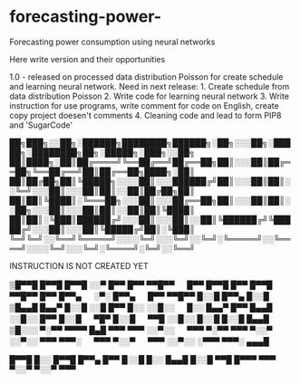 # forecasting-power-
Forecasting power consumption using neural networks

Here write version and their opportunities

1.0 - released on processed data distribution Poisson for create schedule and learning neural network.
    Need in next release:
        1. Create schedule from data distribution Poisson
        2. Write code for learning neural network
        3. Write instruction for use programs, write comment for code on English, create copy project doesen't comments
        4. Cleaning code and lead to form PIP8 and 'SugarCode'


██╗███╗░░██╗░██████╗████████╗██████╗░██╗░░░██╗░█████╗░████████╗██╗░█████╗░███╗░░██╗
██║████╗░██║██╔════╝╚══██╔══╝██╔══██╗██║░░░██║██╔══██╗╚══██╔══╝██║██╔══██╗████╗░██║
██║██╔██╗██║╚█████╗░░░░██║░░░██████╔╝██║░░░██║██║░░╚═╝░░░██║░░░██║██║░░██║██╔██╗██║
██║██║╚████║░╚═══██╗░░░██║░░░██╔══██╗██║░░░██║██║░░██╗░░░██║░░░██║██║░░██║██║╚████║
██║██║░╚███║██████╔╝░░░██║░░░██║░░██║╚██████╔╝╚█████╔╝░░░██║░░░██║╚█████╔╝██║░╚███║
╚═╝╚═╝░░╚══╝╚═════╝░░░░╚═╝░░░╚═╝░░╚═╝░╚═════╝░░╚════╝░░░░╚═╝░░░╚═╝░╚════╝░╚═╝░░╚══╝

INSTRUCTION IS NOT CREATED YET


▒█▀▀█ █▀▀█ █▀▀█ ░░▀ █▀▀ █▀▀ ▀▀█▀▀ 　 █▀▀ █▀▀█ █▀▀ █▀▀█ ▀▀█▀▀ █▀▀ █▀▀▄ 　 ░▀░ █▀▀▄ 　 █▀▀ ▀▀█▀▀ █░░█ █▀▀▄ █░░█ 
▒█▄▄█ █▄▄▀ █░░█ ░░█ █▀▀ █░░ ░░█░░ 　 █░░ █▄▄▀ █▀▀ █▄▄█ ░░█░░ █▀▀ █░░█ 　 ▀█▀ █░░█ 　 ▀▀█ ░░█░░ █░░█ █░░█ █▄▄█ 
▒█░░░ ▀░▀▀ ▀▀▀▀ █▄█ ▀▀▀ ▀▀▀ ░░▀░░ 　 ▀▀▀ ▀░▀▀ ▀▀▀ ▀░░▀ ░░▀░░ ▀▀▀ ▀▀▀░ 　 ▀▀▀ ▀░░▀ 　 ▀▀▀ ░░▀░░ ░▀▀▀ ▀▀▀░ ▄▄▄█ 

█▀▀█ █░░ █▀▀█ █▀▀▄ █▀▀ 
█░░█ █░░ █▄▄█ █░░█ ▀▀█ 
█▀▀▀ ▀▀▀ ▀░░▀ ▀░░▀ ▀▀▀
